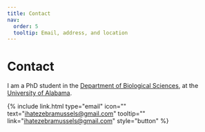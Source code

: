 ```yaml
---
title: Contact
nav:
  order: 5
  tooltip: Email, address, and location
---
```


# <i class="fas fa-envelope"></i>Contact

I am a PhD student in the [Department of Biological Sciences](), at the [University of Alabama]().

{%
  include link.html
  type="email"
  icon=""
  text="ihatezebramussels@gmail.com"
  tooltip=""
  link="ihatezebramussels@gmail.com"
  style="button"
%}
